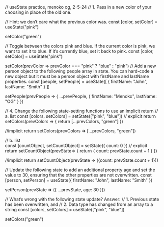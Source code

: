 // useState practice, menoko og, 2-5-24
// 1. Pass in a new color of your choosing in place of the old one. 
    
//     Hint: we don’t care what the previous color was.
const [color, setColor] = useState("pink")

setColor("green")

// Toggle between the colors pink and blue. If the current color is pink, we want to set it to blue. If it’s currently blue, set it back to pink.
const [color, setColor] = useState("pink")

setColor(prevColor => prevColor === "pink" ? "blue" : "pink") 
// Add a new person object to the following people array in state. You can hard-code a new object but it must be a person object with firstName and lastName properties.
const [people, setPeople] = useState([
	{
		firstName: "John",
		lastName: "Smith"
	}
])

setPeople(prevPeople => {
    ...prevPeople,
    {
        firstName: "Menoko",
        lastName: "OG"
    }
})

// 4. Change the following state-setting functions to use an implicit return
   // a. list
   const [colors, setColors] = setState(["pink", "blue"])
// explicit return 
   setColors(prevColors => {
       return [...prevColors, "green"]
   })

   //implicit return
   setColors(prevColors => [...prevColors, "green"])

// b. list  
const [countObject, setCountObject] = setState({
	count: 0
})
// explicit return
setCountObject(prevState=> {
	return {
		count: prevState.count + 1
	}
})

//implicit return
setCountObject(prevState => ({count: prevState.count + 1}))

// Update the following state to add an additional property age and set the value to 30, ensuring that the other properties are not overwritten.
const [person, setPerson] = useState({
    firstName: "John",
    lastName: "Smith"
})

setPerson(prevState => ({
    ...prevState,
    age: 30
}))

// What’s wrong with the following state update?
Answer: 
// 1. Previous state has been overwritten, and
// 2. Data type has changed from an array to a string
const [colors, setColors] = useState(["pink", "blue"])

setColors("green")